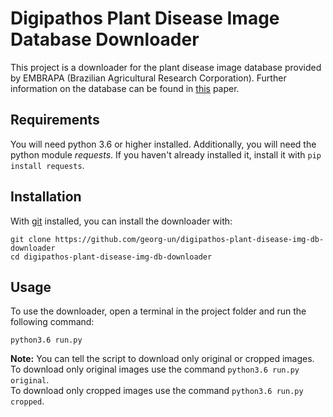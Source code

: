 # Digipathos Plant Disease Image Database Downloader
This project is a downloader for the plant disease image database provided by EMBRAPA (Brazilian Agricultural Research Corporation). Further information on the database can be found in [this](https://doi.org/10.1016/j.biosystemseng.2018.05.013) paper.

## Requirements
You will need python 3.6 or higher installed.
Additionally, you will need the python module *requests*. If you haven't already installed it, install it with `pip install requests`.

## Installation
With [git](https://git-scm.com/downloads) installed, you can install the downloader with:
```
git clone https://github.com/georg-un/digipathos-plant-disease-img-db-downloader
cd digipathos-plant-disease-img-db-downloader
```

## Usage
To use the downloader, open a terminal in the project folder and run the following command:
```
python3.6 run.py
```

**Note:** You can tell the script to download only original or cropped images.<br/>
To download only original images use the command `python3.6 run.py original`.<br/>
To download only cropped images use the command `python3.6 run.py cropped`.
